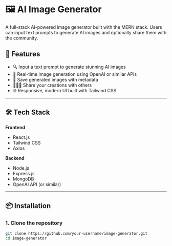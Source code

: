 # 🖼️ AI Image Generator

A full-stack AI-powered image generator built with the MERN stack. Users can input text prompts to generate AI images and optionally share them with the community.

## 🚀 Features

- 🔍 Input a text prompt to generate stunning AI images
- 📸 Real-time image generation using OpenAI or similar APIs
- 💾 Save generated images with metadata
- 🧑‍🤝‍🧑 Share your creations with others
- 🌐 Responsive, modern UI built with Tailwind CSS

---

## 🛠️ Tech Stack

**Frontend**
- React.js
- Tailwind CSS
- Axios

**Backend**
- Node.js
- Express.js
- MongoDB
- OpenAI API (or similar)

---

## 📦 Installation

### 1. Clone the repository

```bash
git clone https://github.com/your-username/image-generator.git
cd image-generator
